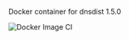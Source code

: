 Docker container for dnsdist 1.5.0

![Docker Image CI](https://github.com/rootwyrm/dnsdist/workflows/Docker%20Image%20CI/badge.svg)
